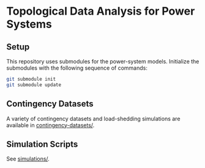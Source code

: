 Topological Data Analysis for Power Systems
===========================================


Setup
-----

This repository uses submodules for the power-system models. Initialize the submodules with the following sequence of commands:
```bash
git submodule init
git submodule update
```

Contingency Datasets
--------------------

A variety of contingency datasets and load-shedding simulations are available in [contingency-datasets/](contingency-datasets/ReadMe.md).


Simulation Scripts
------------------

See [simulations/](simulations/ReadMe.md).

